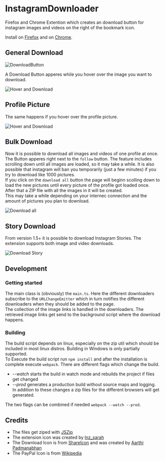 # InstagramDownloader

Firefox and Chrome Extention which creates an download button for instagram images and videos on the right of the bookmark icon.  


Install on [Firefox](https://addons.mozilla.org/en-GB/firefox/addon/instagram_download/)
and on [Chrome](https://chrome.google.com/webstore/detail/instagram-downloader/cpgaheeihidjmolbakklolchdplenjai). 

[comment]: <> (## Stolen Code)
[comment]: <> (There are multiple extensions which used my code without giving me credit or obeying the licence. If you want to report them go ahead and do so.  )
[comment]: <> ([No. 3]&#40;https://chrome.google.com/webstore/detail/fastsave-for-instagram/fdedigfpeejoaoicpppjcpicekleaedb?hl=de&#41;.)

## General Download

![DownloadButton](https://i.imgur.com/IG7Im8F.jpg)

A Download Button apperes while you hover over the image you want to download.

![Hover and Download](https://i.imgur.com/ZFA6ct0.jpg)

## Profile Picture

The same happens if you hover over the profile picture.

![Hover and Download](https://i.imgur.com/axnMJgD.png)

## Bulk Download

Now it is possible to download all images and videos of one profile at once. The Button apperes right next to the `follow` button.  The feature includes scrolling down until all images are loaded, so it may take a while. It is also possible that instagram will ban you temporarily (just a few minutes) if you try to download like 1000 pictures.  
If you click on the `download all` button the page will beginn scolling down to load the new pictures until every picture of the profile got loaded once. After that a ZIP file with all the images in it will be created.  
This may take a while depending on your internec connection and the amount of pictures you plan to download.

![Download all](https://i.imgur.com/8DFcGVp.png)

## Story Download

From version 1.5+ it is possible to download Instagram Stories. The extension supports both image and video downloads.

![Download Story](https://i.imgur.com/Hy3qJod.png)

## Development

### Getting started 

The main class is (obviously) the `main.ts`. Here the different downloaders subscribe to the `URLChangeEmitter` which in turn notifies the different downloaders when they should be added to the page.  
The collection of the image links is  handled in the downloaders. The retrieved image links get send to the background script where the download happens.  

### Building

The build script depends on linux, especially on the zip util which should be included in most linux distros. Building in Windows is only partially supported.  
To Execute the build script run `npm install` and after the installation is complete execute `webpack`. There are different flags which change the build.

+ *--watch* starts the build in watch mode and rebuilds the project if files get changed
+ *--prod* generates a production build without source maps and logging. In addition to these changes a zip files for the different browsers will get generated.

The two flags can be combined if needed `webpack --watch --prod`.

## Credits

+ The files get ziped with [JSZip](https://github.com/Stuk/jszip)
+ The extension icon was created by [lnz_sarah](https://www.instagram.com/lnz_sarah/)
+ The Download Icon is from [ShareIcon](https://www.shareicon.net/instagram-social-media-icons-880117) and was created by [Aarthi Padmanabhan](https://www.shareicon.net/author/aarthi-padmanabhan)
+ The PayPal Icon is from [Wikipedia](https://wikipedia.org)
